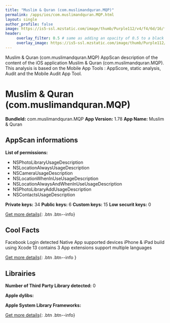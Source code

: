 ```yaml
---
title: "Muslim & Quran (com.muslimandquran.MQP)"
permalink: /apps/ios/com.muslimandquran.MQP.html
layout: single
author_profile: false
image: https://is5-ssl.mzstatic.com/image/thumb/Purple112/v4/f4/6d/16/f46d1606-730d-f80d-e63d-442840b907ff/AppIcon-0-0-1x_U007emarketing-0-0-0-10-0-0-sRGB-0-0-0-GLES2_U002c0-512MB-85-220-0-0.png/512x512bb.jpg
header: 
     overlay_filter: 0.5 # same as adding an opacity of 0.5 to a black background
     overlay_image: https://is5-ssl.mzstatic.com/image/thumb/Purple112/v4/f4/6d/16/f46d1606-730d-f80d-e63d-442840b907ff/AppIcon-0-0-1x_U007emarketing-0-0-0-10-0-0-sRGB-0-0-0-GLES2_U002c0-512MB-85-220-0-0.png/512x512bb.jpg
---
```

Muslim & Quran (com.muslimandquran.MQP) AppScan description of the content of the iOS application Muslim & Quran (com.muslimandquran.MQP). This analysis is based on the Mobile App Tools : AppScore, static analysis, Audit and the Mobile Audit App Tool.

# Muslim & Quran (com.muslimandquran.MQP)

**BundleId:** com.muslimandquran.MQP
**App Version:** 1.78
**App Name:** Muslim & Quran


## AppScan informations 

**List of permissions:** 
- NSPhotoLibraryUsageDescription
- NSLocationAlwaysUsageDescription
- NSCameraUsageDescription
- NSLocationWhenInUseUsageDescription
- NSLocationAlwaysAndWhenInUseUsageDescription
- NSPhotoLibraryAddUsageDescription
- NSContactsUsageDescription
  
  
**Private keys:** 34
**Public keys:** 6
**Custom keys:** 15
**Low securit keys:** 0
  
[Get more details](/pricing.html){: .btn .btn--info}

## Cool Facts

Facebook Login detected
Native App
supported devices iPhone & iPad
build using Xcode 13
contains 3 App extensions
support multiple languages
  
[Get more details](/pricing.html){: .btn .btn--info }

## Librairies 
**Number of Third Party Library detected:** 0


**Apple dylibs:**


**Apple System Library Frameworks:**


  
[Get more details](/pricing.html){: .btn .btn--info}


